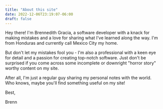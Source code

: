 ```yaml
---
title: "About this site"
date: 2022-12-06T23:19:07-06:00
draft: false
---
```


Hey there! I'm Brennedith Gracia, a software developer with a knack for making mistakes and a love for sharing what I've learned along the way. I'm from Honduras and currently call Mexico City my home.

But don't let my mistakes fool you - I'm also a professional with a keen eye for detail and a passion for creating top-notch software. Just don't be surprised if you come across some incomplete or downright "horror story" worthy content on my site.

After all, I'm just a regular guy sharing my personal notes with the world. Who knows, maybe you'll find something useful on my site!

Best,

Brenn
